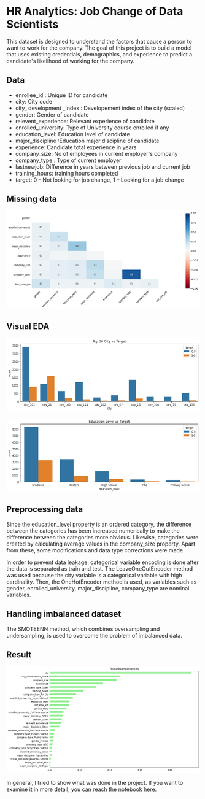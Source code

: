 # HR Analytics: Job Change of Data Scientists

This dataset is designed to understand the factors that cause a person to want to work for the company. The goal of this project is to build a model that uses existing credentials, demographics, and experience to predict a candidate's likelihood of working for the company.

## Data


* enrollee_id : Unique ID for candidate
* city: City code
* city_ development _index : Developement index of the city (scaled)
* gender: Gender of candidate
* relevent_experience: Relevant experience of candidate
* enrolled_university: Type of University course enrolled if any
* education_level: Education level of candidate
* major_discipline :Education major discipline of candidate
* experience: Candidate total experience in years
* company_size: No of employees in current employer's company
* company_type : Type of current employer
* lastnewjob: Difference in years between previous job and current job
* training_hours: training hours completed
* target: 0 – Not looking for job change, 1 – Looking for a job change

## Missing data

![](images/missing_values.png)

## Visual EDA

![](images/cities.png)

![](images/education_level.png)

## Preprocessing data

Since the education_level property is an ordered category, the difference between the categories has been increased numerically to make the difference between the categories more obvious. Likewise, categories were created by calculating average values in the company_size property. Apart from these, some modifications and data type corrections were made.

In order to prevent data leakage, categorical variable encoding is done after the data is separated as train and test. The LeaveOneOutEncoder method was used because the city variable is a categorical variable with high cardinality. Then, the OneHotEncoder method is used, as variables such as gender, enrolled_university, major_discipline, company_type are nominal variables.

## Handling imbalanced dataset

The SMOTEENN method, which combines oversampling and undersampling, is used to overcome the problem of imbalanced data.

## Result

![](images/features_importances.png)

In general, I tried to show what was done in the project. If you want to examine it in more detail, <a href = 'https://www.kaggle.com/gokberkyucelkaya/hr-analytics-job-change-of-data-scientists'>you can reach the notebook here.</a>
